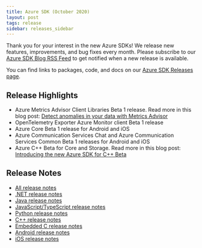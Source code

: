 ```yaml
---
title: Azure SDK (October 2020)
layout: post
tags: release
sidebar: releases_sidebar
---
```


Thank you for your interest in the new Azure SDKs! We release new features, improvements, and bug fixes every month. Please subscribe to our [Azure SDK Blog RSS Feed](https://devblogs.microsoft.com/azure-sdk/feed) to get notified when a new release is available.

You can find links to packages, code, and docs on our [Azure SDK Releases page](https://aka.ms/azsdk/releases).

## Release Highlights

* Azure Metrics Advisor Client Libraries Beta 1 release. Read more in this blog post: [Detect anomalies in your data with Metrics Advisor](https://devblogs.microsoft.com/azure-sdk/metrics-advisor-anomaly-detection/)
* OpenTelemetry Exporter Azure Monitor client Beta 1 release
* Azure Core Beta 1 release for Android and iOS
* Azure Communication Services Chat and Azure Communication Services Common Beta 1 releases for Android and iOS
* Azure C++ Beta for Core and Storage. Read more in this blog post: [Introducing the new Azure SDK for C++ Beta](https://devblogs.microsoft.com/azure-sdk/cppintro/)

## Release Notes

* [All release notes](index.md)
* [.NET release notes](dotnet.md)
* [Java release notes](java.md)
* [JavaScript/TypeScript release notes](js.md)
* [Python release notes](python.md)
* [C++ release notes](cpp.md)
* [Embedded C release notes](c.md)
* [Android release notes](android.md)
* [iOS release notes](ios.md)
